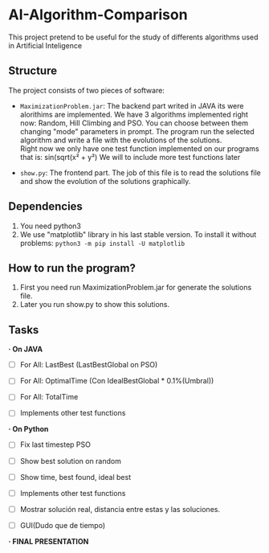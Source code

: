 # AI-Algorithm-Comparison
This project pretend to be useful for the study of differents algorithms used in Artificial Inteligence
    
## Structure
The project consists of two pieces of software:
*  `MaximizationProblem.jar`:
        The backend part writed in JAVA its were alorithims are implemented.
        We have 3 algorithms implemented right now: Random, Hill Climbing and PSO. You can choose between them changing "mode" parameters in prompt.
        The program run the selected algorithm and write a file with the evolutions of the solutions.     
        Right now we only have one test function implemented on our programs that is: sin(sqrt(x² + y²)
        We will to include more test functions later

*  `show.py`:
        The frontend part.  The job of this file is to read the solutions file and show the evolution of the solutions graphically.

## Dependencies
 1. You need python3
 2. We use "matplotlib" library in his last stable version. To install it without problems: `python3 -m pip install -U matplotlib`



## How to run the program?
 1. First you need run MaximizationProblem.jar for generate the solutions file.
 2. Later you run show.py to show this solutions.

## Tasks

**· On JAVA**
* [ ] For All: LastBest (LastBestGlobal on PSO)
* [ ] For All: OptimalTime (Con IdealBestGlobal * 0.1%(Umbral))
* [ ] For All: TotalTime
* [ ] Implements other test functions 



**· On Python**
* [ ] Fix last timestep PSO
* [ ] Show best solution on random
* [ ] Show time, best found, ideal best 
* [ ] Implements other test functions
* [ ] Mostrar solución real, distancia entre estas y las soluciones.
* [ ] GUI(Dudo que de tiempo)




**· FINAL PRESENTATION**
